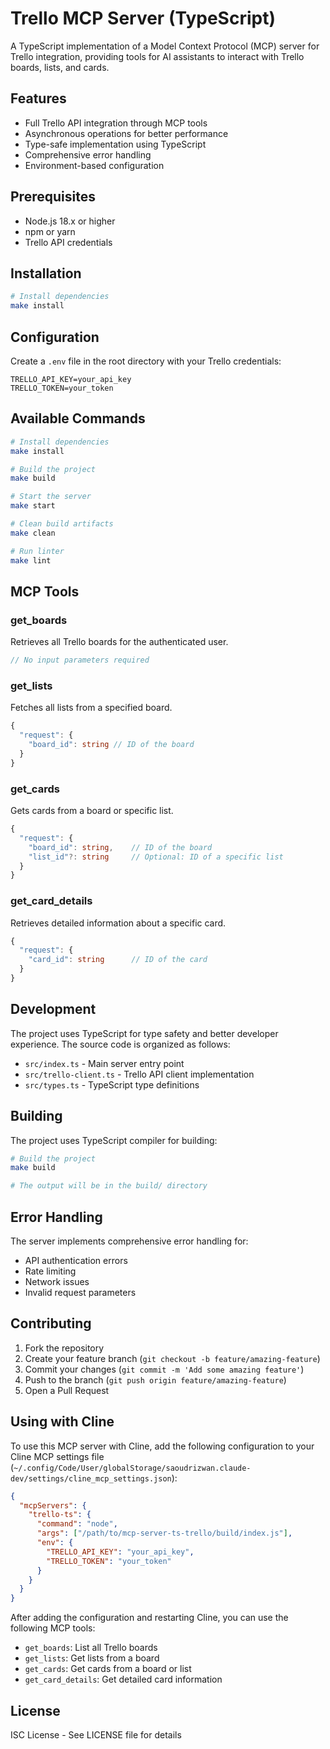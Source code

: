 # Trello MCP Server (TypeScript)

A TypeScript implementation of a Model Context Protocol (MCP) server for Trello integration, providing tools for AI assistants to interact with Trello boards, lists, and cards.

## Features

- Full Trello API integration through MCP tools
- Asynchronous operations for better performance
- Type-safe implementation using TypeScript
- Comprehensive error handling
- Environment-based configuration

## Prerequisites

- Node.js 18.x or higher
- npm or yarn
- Trello API credentials

## Installation

```bash
# Install dependencies
make install
```

## Configuration

Create a `.env` file in the root directory with your Trello credentials:

```env
TRELLO_API_KEY=your_api_key
TRELLO_TOKEN=your_token
```

## Available Commands

```bash
# Install dependencies
make install

# Build the project
make build

# Start the server
make start

# Clean build artifacts
make clean

# Run linter
make lint
```

## MCP Tools

### get_boards
Retrieves all Trello boards for the authenticated user.
```typescript
// No input parameters required
```

### get_lists
Fetches all lists from a specified board.
```typescript
{
  "request": {
    "board_id": string // ID of the board
  }
}
```

### get_cards
Gets cards from a board or specific list.
```typescript
{
  "request": {
    "board_id": string,    // ID of the board
    "list_id"?: string     // Optional: ID of a specific list
  }
}
```

### get_card_details
Retrieves detailed information about a specific card.
```typescript
{
  "request": {
    "card_id": string      // ID of the card
  }
}
```

## Development

The project uses TypeScript for type safety and better developer experience. The source code is organized as follows:

- `src/index.ts` - Main server entry point
- `src/trello-client.ts` - Trello API client implementation
- `src/types.ts` - TypeScript type definitions

## Building

The project uses TypeScript compiler for building:

```bash
# Build the project
make build

# The output will be in the build/ directory
```

## Error Handling

The server implements comprehensive error handling for:
- API authentication errors
- Rate limiting
- Network issues
- Invalid request parameters

## Contributing

1. Fork the repository
2. Create your feature branch (`git checkout -b feature/amazing-feature`)
3. Commit your changes (`git commit -m 'Add some amazing feature'`)
4. Push to the branch (`git push origin feature/amazing-feature`)
5. Open a Pull Request

## Using with Cline

To use this MCP server with Cline, add the following configuration to your Cline MCP settings file (`~/.config/Code/User/globalStorage/saoudrizwan.claude-dev/settings/cline_mcp_settings.json`):

```json
{
  "mcpServers": {
    "trello-ts": {
      "command": "node",
      "args": ["/path/to/mcp-server-ts-trello/build/index.js"],
      "env": {
        "TRELLO_API_KEY": "your_api_key",
        "TRELLO_TOKEN": "your_token"
      }
    }
  }
}
```

After adding the configuration and restarting Cline, you can use the following MCP tools:
- `get_boards`: List all Trello boards
- `get_lists`: Get lists from a board
- `get_cards`: Get cards from a board or list
- `get_card_details`: Get detailed card information

## License

ISC License - See LICENSE file for details
